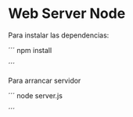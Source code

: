 # Web Server Node

Para instalar las dependencias:

´´´
npm install

´´´


Para arrancar servidor

´´´
node server.js

´´´


